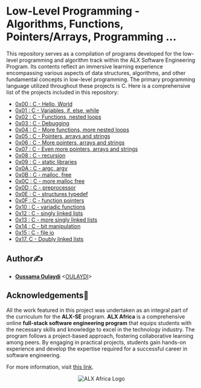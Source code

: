 # Low-Level Programming - Algorithms, Functions, Pointers/Arrays, Programming ...

This repository serves as a compilation of programs developed for the low-level programming and algorithm track within the ALX Software Engineering Program. Its contents reflect an immersive learning experience encompassing various aspects of data structures, algorithms, and other fundamental concepts in low-level programming. The primary programming language utilized throughout these projects is C.
Here is a comprehensive list of the projects included in this repository:

* [0x00 : C - Hello, World](./0x00-hello_world)
* [0x01 : C - Variables, if, else, while](./0x01-variables_if_else_while)
* [0x02 : C - Functions, nested loops](./0x02-functions_nested_loops)
* [0x03 : C - Debugging](./0x03-debugging)
* [0x04 : C - More functions, more nested loops](./0x04-more_functions_nested_loops)
* [0x05 : C - Pointers, arrays and strings](./0x05-pointers_arrays_strings)
* [0x06 : C - More pointers, arrays and strings](./0x06-pointers_arrays_strings)
* [0x07 : C - Even more pointers, arrays and strings](./0x07-pointers_arrays_strings)
* [0x08 : C - recursion](./0x08-recursion)
* [0x09 : C - static libraries](./0x09-static_libraries)
* [0x0A : C - argc, argv](./0x0A-argc_argv)
* [0x0B : C - malloc, free](./0x0B-malloc_free)
* [0x0C : C - more malloc free](./0x0C-more_malloc_free)
* [0x0D : C - preprocessor](./0x0D-preprocessor)
* [0x0E : C - structures typedef](./0x0E-structures_typedef)
* [0x0F : C - function pointers](./0x0F-function_pointers)
* [0x10 : C - variadic functions](./0x10-variadic_functions)
* [0x12 : C - singly linked lists](./0x12-singly_linked_lists)
* [0x13 : C - more singly linked lists](./0x13-more_singly_linked_lists)
* [0x14 : C - bit manipulation](./0x14-bit_manipulation)
* [0x15 : C - file io](./0x15-file_io)
* [0x17. C - Doubly linked lists](./0x17-doubly_linked_lists0x17-doubly_linked_lists)


## Author✍️

* **[Oussama Oulaydi](https://linkedin.com/in/oussamaoulaydi/)** <[OULAYDI](https://github.com/oulaydi)>

## Acknowledgements🙏


All the work featured in this project was undertaken as an integral part of the curriculum for the **ALX-SE** program. **ALX Africa** is a comprehensive online **full-stack software engineering program** that equips students with the necessary skills and knowledge to excel in the technology industry. The program follows a project-based approach, fostering collaborative learning among peers. By engaging in practical projects, students gain hands-on experience and develop the expertise required for a successful career in software engineering.




 For more information, visit [this link](https://www.alxafrica.com//).

<p align="center">
  <img src="http://www.alxafrica.com/wp-content/uploads/2022/01/header-logo.png"
    alt="ALX Africa Logo"
  >
  </p>
